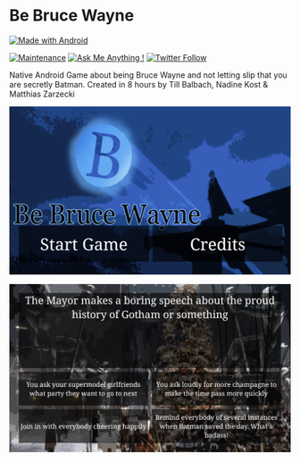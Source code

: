 # Be Bruce Wayne

[![Made with Android](https://img.shields.io/badge/Made_with-Android-a4c639.svg?logo=android&style=popout)](https://developer.android.com/studio/)

[![Maintenance](https://img.shields.io/badge/Maintained%3F-no-red.svg)](https://bitbucket.org/lbesson/ansi-colors) [![Ask Me Anything !](https://img.shields.io/badge/Ask%20me-anything-1abc9c.svg)](http://www.matthiaszarzecki.com) [![Twitter Follow](https://img.shields.io/twitter/follow/icarustyler.svg?style=social&label=Follow)](https://twitter.com/IcarusTyler)

Native Android Game about being Bruce Wayne and not letting slip that you are secretly Batman. Created in 8 hours by Till Balbach, Nadine Kost & Matthias Zarzecki

![Screenshot](be_bruce_wayne_01.png)

![Screenshot](be_bruce_wayne_06.png)
